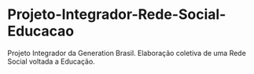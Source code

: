 # Projeto-Integrador-Rede-Social-Educacao
Projeto Integrador da Generation Brasil. Elaboração coletiva de uma Rede Social voltada a Educação.
